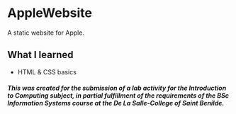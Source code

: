 # AppleWebsite
A static website for Apple.
## What I learned
- HTML & CSS basics

##### This was created for the submission of a lab activity for the Introduction to Computing subject, in partial fulfillment of the requirements of the BSc Information Systems course at the De La Salle-College of Saint Benilde.
